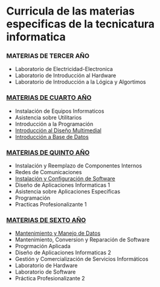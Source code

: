 # Curricula  de las materias especificas de la tecnicatura informatica

### MATERIAS DE TERCER AÑO
* Laboratorio de Electricidad-Electronica
* Laboratorio de Introducción al Hardware
* Laboratorio de Introducción a la Lógica y Algortimos

### [ MATERIAS DE CUARTO AÑO ](https://github.com/matiexe/TECINFPATH/tree/master/CUARTO)
* Instalación de Equipos Informaticos
* Asistencia sobre Utilitarios
* Introducción a la Programación
* [Introducción al Diseño Multimedial](https://github.com/matiexe/TECINFPATH/blob/master/CUARTO/introduccion%20_al_dise%C3%B1o_multimedial.md)
* [Introducción a Base de Datos](https://github.com/matiexe/TECINFPATH/blob/master/CUARTO/introduccion_%20a%20_base%20_de%20_datos.md)


### [ MATERIAS DE QUINTO AÑO ](https://github.com/matiexe/TECINFPATH/tree/master/QUINTO)
* Instalación y Reemplazo de Componentes Internos
* Redes de Comunicaciones
* [Instalación y Configuración de Software](https://github.com/matiexe/TECINFPATH/blob/master/QUINTO/instalacion_y_conf_de_soft.md)
* Diseño de Aplicaciones Informaticas 1
* Asistencia sobre Aplicaciones Especificas
* Programación
* Practicas Profesionalizante 1

### [MATERIAS DE SEXTO AÑO](https://github.com/matiexe/TECINFPATH/tree/master/SEXTO)

* [Mantenimiento y Manejo de Datos](https://github.com/matiexe/TECINFPATH/blob/master/QUINTO/mant_y_manejo_de_datos.md)
* Mantenimiento, Conversion y Reparación de Software
* Progrmación Aplicada
* Diseño de Aplicaciones Informaticas 2
* Gestión y Comercialización de Servicios Informáticos
* Laboratorio de Hardware
* Laboratorio de Software
* Práctica Profesionalizante 2